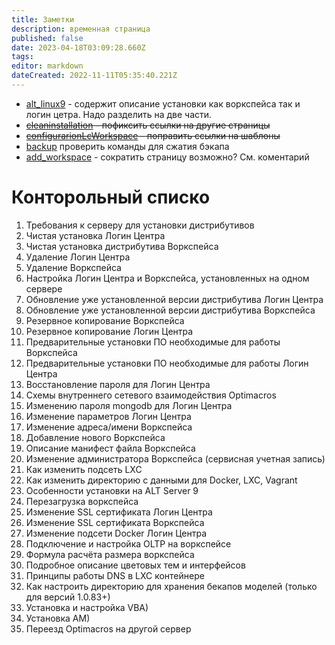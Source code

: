 ```yaml
---
title: Заметки
description: временная страница
published: false
date: 2023-04-18T03:09:28.660Z
tags: 
editor: markdown
dateCreated: 2022-11-11T05:35:40.221Z
---
```


- [alt_linux9](/ru/workspace/softInstal/alt_linux9) - содержит описание установки как воркспейса так и логин цетра. Надо разделить на две части.
- ~~[cleaninstallation](/ru/workspace/cleaninstallation) - пофиксить ссылки на другие страницы~~
- ~~[configurarionLcWorkspace](/ru/workspace/workspace/configurarionLcWorkspace) - поправить ссылки на шаблоны~~
- [backup](/ru/workspace/maintenance/backup) проверить команды для сжатия бэкапа
- [add_workspace](/ru/workspace/maintenance/add_workspace) - сократить страницу возможно? См. коментарий


# Конторольный списко
1. Требования к серверу для установки дистрибутивов
1. Чистая установка Логин Центра
1. Чистая установка дистрибутива Воркспейса
1. Удаление Логин Центра
1. Удаление Воркспейса
1. Настройка Логин Центра и Воркспейса, установленных на одном сервере
1. Обновление уже установленной версии дистрибутива Логин Центра
1. Обновление уже установленной версии дистрибутива Воркспейса
1. Резервное копирование Воркспейса
1. Резервное копирование Логин Центра
1. Предварительные установки ПО необходимые для работы Воркспейса
1. Предварительные установки ПО необходимые для работы Логин Центра
1. Восстановление пароля для Логин Центра
1. Схемы внутреннего сетевого взаимодействия Optimacros
1. Изменению пароля mongodb для Логин Центра
1. Изменение параметров Логин Центра
1. Изменение адреса/имени Воркспейса
1. Добавление нового Воркспейса
1. Описание манифест файла Воркспейса
1. Изменение администратора Воркспейса (сервисная учетная запись)
1. Как изменить подсеть LXC
1. Как изменить директорию с данными для Docker, LXC, Vagrant
1. Особенности установки на ALT Server 9
1. Перезагрузка воркспейса
1. Изменение SSL сертификата Логин Центра
1. Изменение SSL сертификата Воркспейса
1. Изменение подсети Docker Логин Центра
1. Подключение и настройка OLTP на воркспейсе
1. Формула расчёта размера воркспейса
1. Подробное описание цветовых тем и интерфейсов
1. Принципы работы DNS в LXC контейнере
1. Как настроить директорию для хранения бекапов моделей (только для версий 1.0.83+)
1. Установка и настройка VBA)
1. Установка AM)
1. Переезд Optimacros на другой сервер